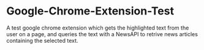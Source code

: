 # Google-Chrome-Extension-Test
A test google chrome extension which gets the highlighted text from the user on a page, and queries the text with a NewsAPI to retrive news articles containing the selected text.
